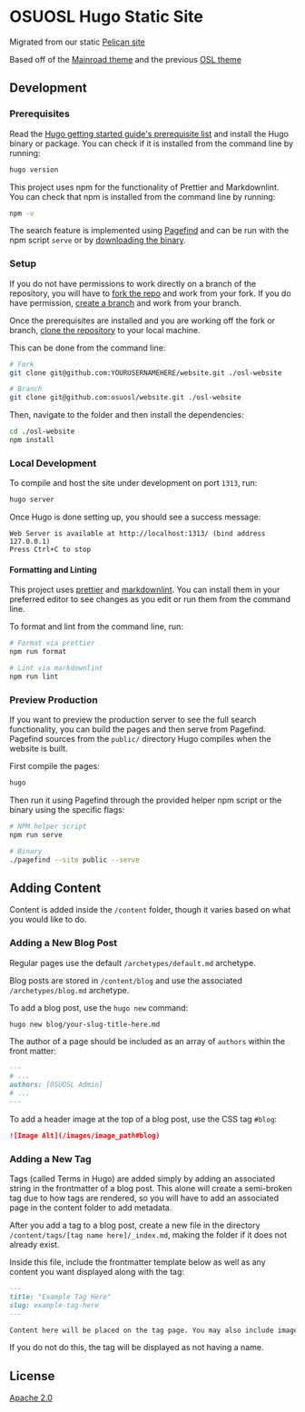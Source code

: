 # OSUOSL Hugo Static Site

Migrated from our static [Pelican site](https://github.com/osuosl/osuosl-pelican)

Based off of the [Mainroad theme](https://github.com/Vimux/Mainroad) and the previous
[OSL theme](https://github.com/osuosl/dougfir-pelican-theme)

## Development

### Prerequisites

Read the [Hugo getting started guide's prerequisite list](https://gohugo.io/getting-started/quick-start/#prerequisites)
and install the Hugo binary or package. You can check if it is installed from the command line by running:

```bash
hugo version
```

This project uses npm for the functionality of Prettier and Markdownlint. You can check that npm is installed from the
command line by running:

```bash
npm -v
```

The search feature is implemented using [Pagefind](https://pagefind.app/) and can be run with the npm script `serve` or
by [downloading the binary](https://pagefind.app/docs/installation/#downloading-a-precompiled-binary).

### Setup

If you do not have permissions to work directly on a branch of the repository, you will have to
[fork the repo](https://docs.github.com/en/pull-requests/collaborating-with-pull-requests/working-with-forks/fork-a-repo)
and work from your fork. If you do have permission,
[create a branch](https://docs.github.com/en/pull-requests/collaborating-with-pull-requests/proposing-changes-to-your-work-with-pull-requests/creating-and-deleting-branches-within-your-repository)
and work from your branch.

Once the prerequisites are installed and you are working off the fork or branch,
[clone the repository](https://help.github.com/en/github/creating-cloning-and-archiving-repositories/cloning-a-repository)
to your local machine.

This can be done from the command line:

```bash
# Fork
git clone git@github.com:YOURUSERNAMEHERE/website.git ./osl-website

# Branch
git clone git@github.com:osuosl/website.git ./osl-website
```

Then, navigate to the folder and then install the dependencies:

```bash
cd ./osl-website
npm install
```

### Local Development

To compile and host the site under development on port `1313`, run:

```bash
hugo server
```

Once Hugo is done setting up, you should see a success message:

```shell
Web Server is available at http://localhost:1313/ (bind address 127.0.0.1)
Press Ctrl+C to stop
```

#### Formatting and Linting

This project uses [prettier](https://prettier.io) and [markdownlint](https://github.com/DavidAnson/markdownlint). You
can install them in your preferred editor to see changes as you edit or run them from the command line.

To format and lint from the command line, run:

```bash
# Format via prettier
npm run format

# Lint via markdownlint
npm run lint
```

### Preview Production

If you want to preview the production server to see the full search functionality, you can build the pages and then
serve from Pagefind. Pagefind sources from the `public/` directory Hugo compiles when the website is built.

First compile the pages:

```bash
hugo
```

Then run it using Pagefind through the provided helper npm script or the binary using the specific flags:

```bash
# NPM helper script
npm run serve

# Binary
./pagefind --site public --serve
```

## Adding Content

Content is added inside the `/content` folder, though it varies based on what you would like to do.

### Adding a New Blog Post

Regular pages use the default `/archetypes/default.md` archetype.

Blog posts are stored in `/content/blog` and use the associated `/archetypes/blog.md` archetype.

To add a blog post, use the `hugo new` command:

```bash
hugo new blog/your-slug-title-here.md
```

The author of a page should be included as an array of `authors` within the front matter:

```md
---
# ...
authors: [OSUOSL Admin]
# ...
---
```

To add a header image at the top of a blog post, use the CSS tag `#blog`:

```md
![Image Alt](/images/image_path#blog)
```

### Adding a New Tag

Tags (called Terms in Hugo) are added simply by adding an associated string in the frontmatter of a blog post. This
alone will create a semi-broken tag due to how tags are rendered, so you will have to add an associated page in the
content folder to add metadata.

After you add a tag to a blog post, create a new file in the directory `/content/tags/[tag name here]/_index.md`, making
the folder if it does not already exist.

Inside this file, include the frontmatter template below as well as any content you want displayed along with the tag:

```markdown
---
title: "Example Tag Here"
slug: example-tag-here
---

Content here will be placed on the tag page. You may also include images here.
```

If you do not do this, the tag will be displayed as not having a name.

## License

[Apache 2.0](https://choosealicense.com/licenses/apache-2.0/)
